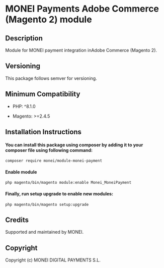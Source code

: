 # MONEI Payments Adobe Commerce (Magento 2) module

## Description
Module for MONEI payment integration inAdobe Commerce (Magento 2).

## Versioning
This package follows semver for versioning.

## Minimum Compatibility
- PHP: ^8.1.0

- Magento: >=2.4.5

## Installation Instructions
#### You can install this package using composer by adding it to your composer file using following command:

`composer require monei/module-monei-payment`

#### Enable module 

`php magento/bin/magento module:enable Monei_MoneiPayment`

#### Finally, run setup upgrade to enable new modules:

`php magento/bin/magento setup:upgrade`

## Credits
Supported and maintained by MONEI.

## Copyright
Copyright (c) MONEI DIGITAL PAYMENTS S.L.
